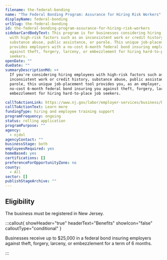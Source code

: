 ```yaml
---
filename: the-federal-bonding
name: "The Federal Bonding Program: Assurance for Hiring Risk Workers"
displayName: federal-bonding
urlSlug: the-federal-bonding
id: the-federal-bonding-program-assurance-for-hiring-risk-workers
sidebarCardBodyText: This program is for businesses considering hiring employees
  with high-risk factors such as an inconsistent work or credit history,
  substance abuse, public assistance, or parole. This unique job-placement tool
  provides employers with a no-cost 6-month federal bond insuring employers
  against theft, forgery, larceny, or embezzlement for hiring hard-to-place job
  seekers.
openDate: ""
dueDate: ""
summaryDescriptionMd: >+
  If you're considering hiring employees with high-risk factors such as an
  inconsistent work or credit history, substance abuse, public assistance, or
  parole, this unique job-placement tool provides you, as an employer, with a
  no-cost 6-month federal bond insuring you against theft, forgery, larceny, or
  embezzlement for hiring hard-to-place job seekers.

callToActionLink: https://www.nj.gov/labor/employer-services/business/businessprograms.shtml?open=specialty
callToActionText: Learn more
fundingType: hiring and employee training support
programFrequency: ongoing
status: rolling application
programPurpose: ""
agency:
  - njdol
agencyContact: ""
businessStage: both
employeesRequired: yes
homeBased: yes
certifications: []
preferenceForOpportunityZone: no
county:
  - All
sector: []
publishStageArchive: ""
---
```


## Eligibility

The business must be registered in New Jersey.

:::callout{ showHeader="true" headerText="Benefits" showIcon="false" calloutType="conditional" }

Businesses receive up to $25,000 in a federal bond insuring employers against theft, forgery, larceny, or embezzlement for a term of 6 months.

:::
